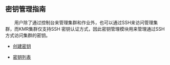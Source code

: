## 密钥管理指南


　　用户除了通过控制台来管理集群和作业外，也可以通过SSH来访问管理集群，而KMR集群仅支持SSH 密钥认证方式，因此密钥管理模块用来管理通过SSH方式访问集群的密钥。

* [创建密钥](chuang_jian_mi_yao.md)

* [密钥列表](mi_yao_lie_biao.md)

